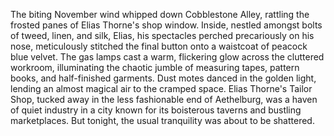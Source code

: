 The biting November wind whipped down Cobblestone Alley, rattling the frosted panes of Elias Thorne's shop window.  Inside, nestled amongst bolts of tweed, linen, and silk, Elias, his spectacles perched precariously on his nose, meticulously stitched the final button onto a waistcoat of peacock blue velvet. The gas lamps cast a warm, flickering glow across the cluttered workroom, illuminating the chaotic jumble of measuring tapes, pattern books, and half-finished garments.  Dust motes danced in the golden light, lending an almost magical air to the cramped space. Elias Thorne's Tailor Shop, tucked away in the less fashionable end of Aethelburg, was a haven of quiet industry in a city known for its boisterous taverns and bustling marketplaces.  But tonight, the usual tranquility was about to be shattered.
